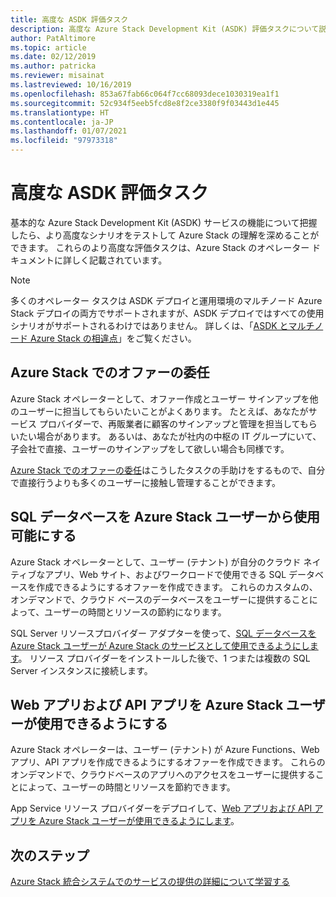```yaml
---
title: 高度な ASDK 評価タスク
description: 高度な Azure Stack Development Kit (ASDK) 評価タスクについて説明します。
author: PatAltimore
ms.topic: article
ms.date: 02/12/2019
ms.author: patricka
ms.reviewer: misainat
ms.lastreviewed: 10/16/2019
ms.openlocfilehash: 853a67fab66c064f7cc68093dece1030319ea1f1
ms.sourcegitcommit: 52c934f5eeb5fcd8e8f2ce3380f9f03443d1e445
ms.translationtype: HT
ms.contentlocale: ja-JP
ms.lasthandoff: 01/07/2021
ms.locfileid: "97973318"
---
```

# <a name="advanced-asdk-evaluation-tasks"></a>高度な ASDK 評価タスク
基本的な Azure Stack Development Kit (ASDK) サービスの機能について把握したら、より高度なシナリオをテストして Azure Stack の理解を深めることができます。 これらのより高度な評価タスクは、Azure Stack のオペレーター ドキュメントに詳しく記載されています。

> [!NOTE]
> 多くのオペレーター タスクは ASDK デプロイと運用環境のマルチノード Azure Stack デプロイの両方でサポートされますが、ASDK デプロイではすべての使用シナリオがサポートされるわけではありません。 詳しくは、「[ASDK とマルチノード Azure Stack の相違点](asdk-what-is.md#asdk-and-multi-node-azure-stack-hub-differences)」をご覧ください。

## <a name="delegate-offers-in-azure-stack"></a>Azure Stack でのオファーの委任
Azure Stack オペレーターとして、オファー作成とユーザー サインアップを他のユーザーに担当してもらいたいことがよくあります。 たとえば、あなたがサービス プロバイダーで、再販業者に顧客のサインアップと管理を担当してもらいたい場合があります。 あるいは、あなたが社内の中枢の IT グループにいて、子会社で直接、ユーザーのサインアップをして欲しい場合も同様です。

[Azure Stack でのオファーの委任](../operator/azure-stack-delegated-provider.md)はこうしたタスクの手助けをするもので、自分で直接行うよりも多くのユーザーに接触し管理することができます。

## <a name="make-sql-databases-available-to-your-azure-stack-users"></a>SQL データベースを Azure Stack ユーザーから使用可能にする
Azure Stack オペレーターとして、ユーザー (テナント) が自分のクラウド ネイティブなアプリ、Web サイト、およびワークロードで使用できる SQL データベースを作成できるようにするオファーを作成できます。 これらのカスタムの、オンデマンドで、クラウド ベースのデータベースをユーザーに提供することによって、ユーザーの時間とリソースの節約になります。

SQL Server リソースプロバイダー アダプターを使って、[SQL データベースを Azure Stack ユーザーが Azure Stack のサービスとして使用できるようにします](../operator/azure-stack-sql-resource-provider.md)。 リソース プロバイダーをインストールした後で、1 つまたは複数の SQL Server インスタンスに接続します。

## <a name="make-web-and-api-apps-available-to-your-azure-stack-users"></a>Web アプリおよび API アプリを Azure Stack ユーザーが使用できるようにする
Azure Stack オペレーターは、ユーザー (テナント) が Azure Functions、Web アプリ、API アプリを作成できるようにするオファーを作成できます。 これらのオンデマンドで、クラウドベースのアプリへのアクセスをユーザーに提供することによって、ユーザーの時間とリソースを節約できます。

App Service リソース プロバイダーをデプロイして、[Web アプリおよび API アプリを Azure Stack ユーザーが使用できるようにします](../operator/azure-stack-app-service-overview.md)。

## <a name="next-steps"></a>次のステップ

[Azure Stack 統合システムでのサービスの提供の詳細について学習する](../operator/service-plan-offer-subscription-overview.md)
